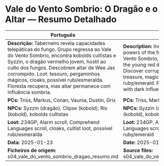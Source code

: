 # Vale do Vento Sombrio: O Dragão e o Altar — Resumo Detalhado

| Português | English |
|-----------|---------|
| **Descrição:** Taberneiro revela capacidades telepáticas do fungo. Grupo regressa ao Vale do Vento Sombrio, encontra kobolds cultistas e Syzzin, o dragão vermelho jovem, hostil ao culto dos fungos. Descobrem altar de Wee Jas corrompido. Loot: tesouro, pergaminhos mágicos, cloaks, possível rubi/esmeralda. Floresta recupera, mas altar permanece com influência sombria.<br> | **Description:** Innkeeper reveals telepathic powers of the fungus. Group returns to Vale do Vento Sombrio, finds kobold cultists and Syzzin, the young red dragon, hostile to the fungus cult. Discover corrupted altar of Wee Jas. Loot: treasure, magic scrolls, cloaks, possible ruby/emerald. Forest recovers, but altar remains with dark influence.<br> |
| **PCs:** Triss, Markus, Conan, Vaunia, Dustin, Grix | **PCs:** Triss, Markus, Conan, Vaunia, Dustin, Grix |
| **NPCs:** Syzzin (dragão), Clipse (kobold), Rix (kobold), kobolds cultistas | **NPCs:** Syzzin (dragon), Clipse (kobold), Rix (kobold), kobold cultists |
| **Loot:** 234GP, Alarm scroll, Comprehend Languages scroll, cloaks, cultist loot, possível rubi/esmeralda | **Loot:** 234GP, Alarm scroll, Comprehend Languages scroll, cloaks, cultist loot, possible ruby/emerald |
| **Data:** 2025-01-23 | **Date:** 2025-01-23 |
| **Ficheiros de origem:** s04_vale_do_vento_sombrio_dragao_resumo.md | **Source files:** s04_vale_do_vento_sombrio_dragao_resumo.md |

